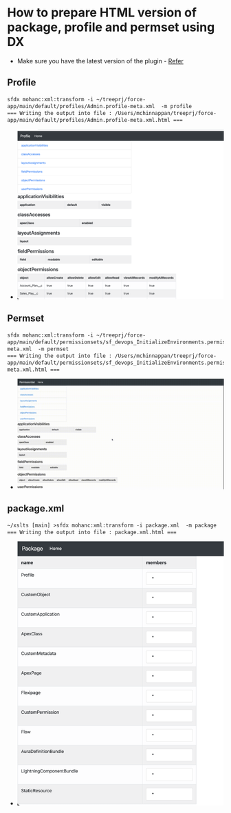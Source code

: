 # How to prepare HTML version of package, profile and permset using DX

- Make sure you have the latest version of the plugin - [Refer](https://mohan-chinnappan-n.github.io/dx/plugins.html#/1)

## Profile
```
sfdx mohanc:xml:transform -i ~/treeprj/force-app/main/default/profiles/Admin.profile-meta.xml  -m profile 
=== Writing the output into file : /Users/mchinnappan/treeprj/force-app/main/default/profiles/Admin.profile-meta.xml.html ===
```
 - ![Sample](img/sample-1.png)

## Permset
```
sfdx mohanc:xml:transform -i ~/treeprj/force-app/main/default/permissionsets/sf_devops_InitializeEnvironments.permissionset-meta.xml  -m permset    
=== Writing the output into file : /Users/mchinnappan/treeprj/force-app/main/default/permissionsets/sf_devops_InitializeEnvironments.permissionset-meta.xml.html ===
```
- ![Permset](img/permset-1.webm.gif)

## package.xml
```
~/xslts [main] >sfdx mohanc:xml:transform -i package.xml  -m package 
=== Writing the output into file : package.xml.html ===

```
- ![package](img/package1.png)